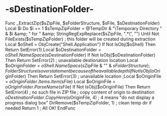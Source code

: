 # -sDestinationFolder-
Func _ExtractZip($sZipFile, $sFolderStructure, $sFile, $sDestinationFolder)     Local $i     Do         $i += 1         $sTempZipFolder = @TempDir &amp; "\Temporary Directory " &amp; $i &amp; " for " &amp; StringRegExpReplace($sZipFile, ".*\\", "")     Until Not FileExists($sTempZipFolder) ; this folder will be created during extraction     Local $oShell = ObjCreate("Shell.Application")     If Not IsObj($oShell) Then Return SetError(1)     Local $oDestinationFolder = $oShell.NameSpace($sDestinationFolder)     If Not IsObj($oDestinationFolder) Then Return SetError(2) ; unavailable destionation location     Local $oOriginFolder = $oShell.NameSpace($sZipFile &amp; "\" &amp; $sFolderStructure) ; FolderStructure is overstatement because of the available depth     If Not IsObj($oOriginFolder) Then Return SetError(3) ; unavailable location     ;Local $oOriginFile = $oOriginFolder.Items.Item($sFile)     Local $oOriginFile = $oOriginFolder.ParseName($sFile)     If Not IsObj($oOriginFile) Then Return SetError(4) ; no such file in ZIP file     ; copy content of origin to destination     $oDestinationFolder.CopyHere($oOriginFile, 4) ; 4 means "do not display a progress dialog box"     DirRemove($sTempZipFolder, 1) ; clean temp dir if needed     Return 1 ; All OK! EndFunc
